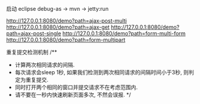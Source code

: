 启动 eclipse debug-as -> mvn -> jetty:run

http://127.0.0.1:8080/demo?path=ajax-post-multi
http://127.0.0.1:8080/demo?path=ajax-get
http://127.0.0.1:8080/demo?path=ajax-post-single
http://127.0.0.1:8080/demo?path=form-multi-form
http://127.0.0.1:8080/demo?path=form-multipart

重复提交检测机制
/**
 * 计算两次相同请求的间隔.
 * 每次请求会sleep 1秒, 如果我们检测到两次相同请求的间隔时间小于3秒, 则判定为重复提交.
 * 同时打开两个相同的窗口并提交请求不在考虑范围内.
 * 请不要在一秒内快速刷新页面多次, 不然会误报.
 */
